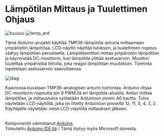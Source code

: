 # Lämpötilan Mittaus ja Tuulettimen Ohjaus

![tuuuuu](https://github.com/damakes/L-mp-tilamittari/assets/155246347/007b6c6b-ddd7-46a6-ba22-27cdf6999653) ![temp_ard](https://github.com/damakes/L-mp-tilamittari/assets/155246347/55f8e2fa-8c62-43c0-bc85-aefb6b31243d) 

Tämä Arduino-projekti käyttää TMP36-lämpötila-anturia mittaamaan ympäristön lämpötilaa. LCD-näyttö näyttää tuloksen, ja tuulettimen nopeus säätyy lämpötilan perusteella. Lämpötilamittari mittaa ympäristön lämpötilan ja käynnistää DC-moottorin, kun lämpötila ylittää asetusarvon. Moottori tuulettaa ympäristöä teholla, joka reagoi lämpötilan muutoksiin. Toiminta lopetetaan asetusarvon saavuttaessa.



![diag](https://github.com/damakes/L-mp-tilamittari/assets/155246347/278492fa-8605-4d2b-9181-5e2473e5ee32)

Kaaviossa kuvataan TMP36-analogisen anturin toimintaa. Arduino ohjaa DC-moottorin nopeutta pin 9 PWM:llä eri lämpötila-alueilla. Anturi mittaa lämpötilan, ja mittaustulos syötetään Arduinoon pinnin A0 kautta. 
Tulos näytetään LCD-näytöllä, joka on liitetty Arduinoon pinneillä 12, 11, 5, 4, 3, 2. Käyttäjälle näytetään viesti LCD-näytöllä mittauksen jälkeen.

<br>Komponentit valmistanut [Arduino](https://store.arduino.cc/collections/kits).
<br>Toteutettu [Arduino IDE:llä](https://wiki-content.arduino.cc/en/software) / Tämä löytyy myös Microsoft storesta.
